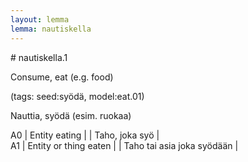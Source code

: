 ```yaml
---
layout: lemma
lemma: nautiskella
---
```


<div class="sense">
# <span class="sensename">nautiskella.1</span>

<span class="description">Consume, eat (e.g. food)</span>

(tags: seed:syödä, model:eat.01)

<span class="description">Nauttia, syödä (esim. ruokaa)</span>



A0 | Entity eating |   | Taho, joka syö |  
A1 | Entity or thing eaten |   | Taho tai asia joka syödään |  

</div>


